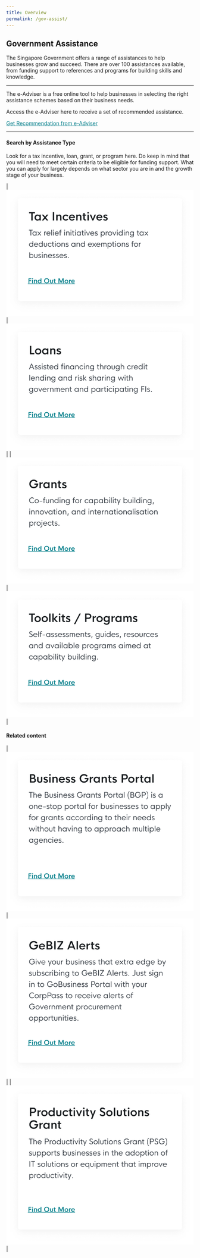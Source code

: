 ```yaml
---
title: Overview
permalink: /gov-assist/
---
```


## Government Assistance 

The Singapore Government offers a range of assistances to help businesses grow and succeed. There are over 100 assistances available, from funding support to references and programs for building skills and knowledge.

***

The e-Adviser is a free online tool to help businesses in selecting the right assistance schemes based on their business needs. 

Access the e-Adviser here to receive a set of recommended assistance.

<a href="https://ea-staging.l1t.molb.gov.sg/#/" target="_blank" style="color:#037e8a">Get Recommendation from e-Adviser</a>

***

#### Search by Assistance Type

Look for a tax incentive, loan, grant, or program here. Do keep in mind that you will need to meet certain criteria to be eligible for funding support. What you can apply for largely depends on what sector you are in and the growth stage of your business.

| [![](/images/gov-assist/taxIncentives.png)](/gov-assist/tax-incentives/) | [![](/images/gov-assist/loans.png)](/gov-assist/loans/) |
| [![](/images/gov-assist/grants.png)](/gov-assist/grants/) | [![](/images/gov-assist/toolkits_programs.png)](/gov-assist/toolkits-programs/) |

#### Related content

| [![](/images/gov-assist/bgp.png)](/business-grants-portal/) | [![](/images/gov-assist/gebiz.png)](/gebiz-alerts/) |
|[![](/images/gov-assist/psg.png)](/psg/) |